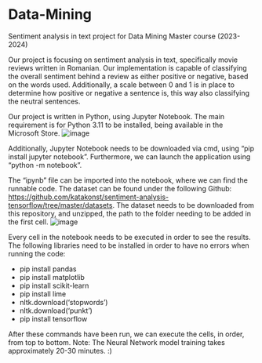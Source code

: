 # Data-Mining
Sentiment analysis in text project for Data Mining Master course (2023-2024)


  Our project is focusing on sentiment analysis in text, specifically movie reviews written in Romanian. Our implementation is capable of classifying the overall sentiment behind a review as either positive or negative, based on the words used. Additionally, a scale between 0 and 1 is in place to determine how positive or negative a sentence is, this way also classifying the neutral sentences.

  Our project is written in Python, using Jupyter Notebook. The main requirement is for Python 3.11 to be installed, being available in the Microsoft Store.
![image](https://github.com/Andra-chan/Data-Mining/assets/80649212/52340a48-5c83-44b7-9ed6-bb0482e7cd3d)

  Additionally, Jupyter Notebook needs to be downloaded via cmd, using “pip install jupyter notebook”. Furthermore, we can launch the application using “python -m notebook”.
  
  The “ipynb” file can be imported into the notebook, where we can find the runnable code. The dataset can be found under the following Github: https://github.com/katakonst/sentiment-analysis-tensorflow/tree/master/datasets. The dataset needs to be downloaded from this repository, and unzipped, the path to the folder needing to be added in the first cell. 
  ![image](https://github.com/Andra-chan/Data-Mining/assets/80649212/c1c69ee8-04bb-449a-8387-19876c2dec9a)

  
  Every cell in the notebook needs to be executed in order to see the results. The following libraries need to be installed in order to have no errors when running the code:
-	pip install pandas
-	pip install matplotlib
-	pip install scikit-learn
-	pip install lime
-	nltk.download(‘stopwords’)
-	nltk.download(‘punkt’)
-	pip install tensorflow

After these commands have been run, we can execute the cells, in order, from top to bottom. 
Note: The Neural Network model training takes approximately 20-30 minutes. :)
